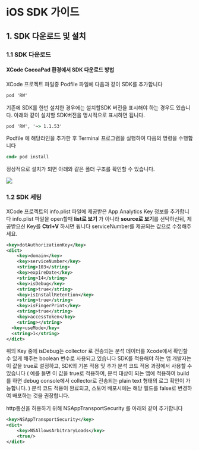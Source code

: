 # iOS SDK 가이드

## 1. SDK 다운로드 및 설치

### 1.1 SDK 다운로드

#### XCode CocoaPad 환경에서 SDK 다운로드 방법

XCode 프로젝트 파일중 Podfile 파일에 다음과 같이 SDK를 추가합니다

```bat
pod 'RW'
```

기존에 SDK를 한번 설치한 경우에는 설치할SDK 버전을 표시해야 하는 경우도 있습니다. 아래와 같이 설치할 SDK버전을 명시적으로 표시하면 됩니다.

```bat
pod 'RW', '~> 1.1.53'
```

Podfile 에 해당라인을 추가한 후 Terminal 프로그램을 실행하여 다음의 명령을 수행합니다

```bat
cmd> pod install
```
  
정상적으로 설치가 되면 아래와 같은 폴더 구조를 확인할 수 있습니다.

![](http://www.wisetracker.co.kr/wp-content/uploads/2020/11/RW_frameworks.png)

### 1.2 SDK 세팅

XCode 프로젝트의 info.plist 파일에 제공받은 App Analytics Key 정보를 추가합니다
info.plist 파일을 open할때 **list로 보기** 가 아니라 **source로 보기**를 선탁하신뒤, 제공받으신 Key를 **Ctrl+V** 하시면 됩니다
serviceNumber를 제공되는 값으로 수정해주세요.

```xml
<key>dotAuthorizationKey</key>
<dict>
	<key>domain</key>
	<key>serviceNumber</key>
	<string>103</string>
	<key>expireDate</key>
	<string>14</string>
	<key>isDebug</key>
	<string>true</string>
	<key>isInstallRetention</key>
	<string>true</string>
	<key>isFingerPrint</key>
	<string>true</string>
	<key>accessToken</key>
	<string></string>
  <key>useMode</key>
  <string>1</string>
</dict>
```

위의 Key 중에 isDebug는 collector 로 전송되는 분석 데이터를 Xcode에서 확인할 수 있게 해주는 boolean 변수로 사용되고 있습니다
SDK를 적용해야 하는 앱 개발자는 이 값을 true로 설정하고, SDK의 기본 적용 및 추가 분석 코드 적용 과정에서 사용할 수 있습니다
( 예를 들면 이 값을 true로 적용하여, 분석 대상이 되는 앱에 적용하여 build를 하면 debug console에서 collector로 전송되는 plain text 형태의 로그 확인이 가능합니다. )
분석 코드 적용이 완료되고, 스토어 배포시에는 해당 필드를 false로 변경하여 배포하는 것을 권장합니다.

http통신을 허용하기 위해 NSAppTransportSecurity 를 아래와 같이 추가합니다

```xml
<key>NSAppTransportSecurity</key>
<dict>
	<key>NSAllowsArbitraryLoads</key>
	<true/>
</dict>
```
